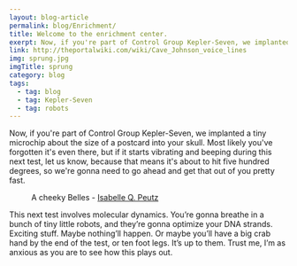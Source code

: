 ```yaml
---
layout: blog-article
permalink: blog/Enrichment/
title: Welcome to the enrichment center.
exerpt: Now, if you're part of Control Group Kepler-Seven, we implanted a tiny microchip about the size of a postcard into your skull.
link: http://theportalwiki.com/wiki/Cave_Johnson_voice_lines
img: sprung.jpg
imgTitle: sprung
category: blog
tags:
  - tag: blog
  - tag: Kepler-Seven
  - tag: robots
---
```


Now, if you're part of Control Group Kepler-Seven, we implanted a tiny microchip about the size of a postcard into your skull. Most likely you've forgotten it's even there, but if it starts vibrating and beeping during this next test, let us know, because that means it's about to hit five hundred degrees, so we're gonna need to go ahead and get that out of you pretty fast.

<figure class="mp-post-figure">
  <div class="mp-post-img" style="background-image:url('../../assets/images/belles.png')" alt="Ms. Cute la Belles"></div>
  <figcaption class="mp-post-caption">A cheeky Belles - <a href="https://www.flickr.com/photos/29127438@N02/"  target="_blank" >Isabelle Q. Peutz</a></figcaption>
</figure>

This next test involves molecular dynamics. You’re gonna breathe in a bunch of tiny little robots, and they’re gonna optimize your DNA strands. Exciting stuff. Maybe nothing’ll happen. Or maybe you’ll have a big crab hand by the end of the test, or ten foot legs. It’s up to them. Trust me, I’m as anxious as you are to see how this plays out.
